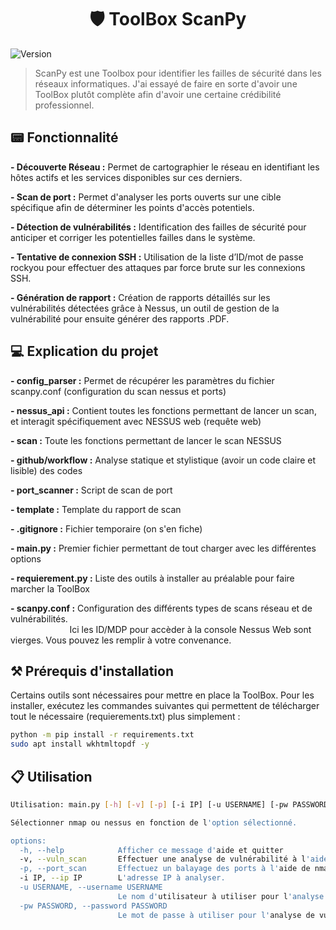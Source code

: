 <h1 align="center">🛡️ ToolBox ScanPy</h1>
<p>
  <img alt="Version" src="https://img.shields.io/badge/version-0.1-blue.svg?cacheSeconds=2592000" />
</p>

> ScanPy est une Toolbox pour identifier les failles de sécurité dans les réseaux informatiques. J'ai essayé de faire en sorte d'avoir une ToolBox plutôt complète afin d'avoir une certaine crédibilité professionnel.


## 📟 Fonctionnalité 
<B> - Découverte Réseau :</B> Permet de cartographier le réseau en identifiant les hôtes actifs et les services disponibles sur ces derniers.

<B> - Scan de port :</B> Permet d'analyser les ports ouverts sur une cible spécifique afin de déterminer les points d'accès potentiels.

<B> - Détection de vulnérabilités :</B> Identification des failles de sécurité pour anticiper et corriger les potentielles failles dans le système.

<B> - Tentative de connexion SSH :</B> Utilisation de la liste d’ID/mot de passe rockyou pour effectuer des attaques par force brute sur les connexions SSH.

<B> - Génération de rapport :</B> Création de rapports détaillés sur les vulnérabilités détectées grâce à Nessus, un outil de gestion de la vulnérabilité pour ensuite générer des rapports .PDF.



## 💻 Explication du projet 
<B> - config_parser :</B> Permet de récupérer les paramètres du fichier scanpy.conf (configuration du scan nessus et ports)

<B> - nessus_api :</B> Contient toutes les fonctions permettant de lancer un scan, et interagit spécifiquement avec NESSUS web (requête web)

<B> - scan :</B> Toute les fonctions permettant de lancer le scan NESSUS

<B> - github/workflow :</B> Analyse statique et stylistique (avoir un code claire et lisible) des codes

<B> - port_scanner :</B> Script de scan de port

<B> - template :</B> Template du rapport de scan

<B> - .gitignore :</B> Fichier temporaire (on s'en fiche)

<B> - main.py :</B> Premier fichier permettant de tout charger avec les différentes options

<B> - requierement.py :</B> Liste des outils à installer au préalable pour faire marcher la ToolBox

<b> - scanpy.conf :</b> Configuration des différents types de scans réseau et de vulnérabilités. <br>
&nbsp;&nbsp;&nbsp;&nbsp;&nbsp;&nbsp;&nbsp;&nbsp;&nbsp;&nbsp;&nbsp;&nbsp;&nbsp;&nbsp;&nbsp;&nbsp;&nbsp;&nbsp;&nbsp;&nbsp;&nbsp;&nbsp;&nbsp;&nbsp;Ici les ID/MDP pour accèder à la console Nessus Web sont vierges. Vous pouvez les remplir à votre convenance.
            




## ⚒️ Prérequis d'installation

Certains outils sont nécessaires pour mettre en place la ToolBox. Pour les installer, exécutez les commandes suivantes qui permettent de télécharger tout le nécessaire (requierements.txt) plus simplement  :

```sh
python -m pip install -r requirements.txt
sudo apt install wkhtmltopdf -y
```


## 📋 Utilisation

```sh
Utilisation: main.py [-h] [-v] [-p] [-i IP] [-u USERNAME] [-pw PASSWORD]

Sélectionner nmap ou nessus en fonction de l'option sélectionné.

options:
  -h, --help            Afficher ce message d'aide et quitter
  -v, --vuln_scan       Effectuer une analyse de vulnérabilité à l'aide de Nessus
  -p, --port_scan       Effectuez un balayage des ports à l'aide de nmap.
  -i IP, --ip IP        L'adresse IP à analyser.
  -u USERNAME, --username USERNAME
                        Le nom d'utilisateur à utiliser pour l'analyse de vulnérabilité.
  -pw PASSWORD, --password PASSWORD
                        Le mot de passe à utiliser pour l'analyse de vulnérabilité.
```




